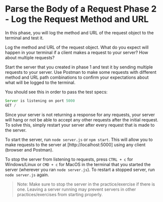 # Parse the Body of a Request Phase 2 - Log the Request Method and URL

In this phase, you will log the method and URL of the request object to the
terminal and test it.

Log the method and URL of the request object. What do you expect
will happen in your terminal if a client makes a request to your server?
How about multiple requests?

Start the server that you created in phase 1 and test it by sending multiple
requests to your server. Use Postman to make some requests with different
method and URL path combinations to confirm your expectations about what will be
logged to the terminal.

You should see this in order to pass the test specs:

```node.js
Server is listening on port 5000
GET /
```

Since your server is not returning a response for any
requests, your server will hang or not be able to accept any other requests
after the initial request. To solve this, simply restart your server after
every request that is made to the server.

To start the server, run `node server.js` or `npm start`. This will allow you to make requests
to the server at [http://localhost:5000] using any client (browser and Postman).

To stop the server from listening to requests, press `CTRL + c` for
Windows/Linux or `CMD + c` for MacOS in the terminal that you started the server
(wherever you ran `node server.js`). To restart a stopped server, run
`node server.js` again.

> Note: Make sure to stop the server in the practice/exercise if there is one.
> Leaving a server running may prevent servers in other practices/exercises
> from starting properly.